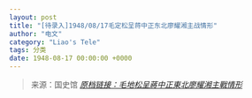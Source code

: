 ```yaml
---
layout: post
title: "[待录入]1948/08/17毛定松呈蒋中正东北廖耀湘主战情形"
author: "电文"
category: "Liao's Tele"
tags: 分类
date: 1948-08-17 00:00:00 +0000
---
```

> 来源：国史馆 [*原档链接：毛地松呈蔣中正東北廖耀湘主戰情形*](https://ahonline.drnh.gov.tw/index.php?act=Display/image/5894444_7=FQ5n#3fl)